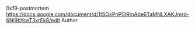 0x19-postmortem
https://docs.google.com/document/d/1tSOxPnP0IRmAde6TaMNLXAKJmrd-6Nj9bYceT3xrEk8/edit
Author<Tosinkuzzy>

